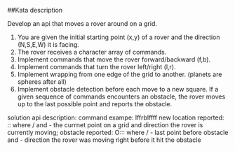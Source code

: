 ##Kata description

Develop an api that moves a rover around on a grid.

1. You are given the initial starting point (x,y) of a rover and the direction (N,S,E,W) it is facing.
2. The rover receives a character array of commands.
3. Implement commands that move the rover forward/backward (f,b).
4. Implement commands that turn the rover left/right (l,r).
5. Implement wrapping from one edge of the grid to another. (planets are spheres after all)
6. Implement obstacle detection before each move to a new square. If a given sequence of commands encounters an obstacle, the rover moves up to the last possible point and reports the obstacle.


solution api description:
command exampe: lffrblffff 
new location reported: <x>:<y>:<direction> where <x>/<y> and <direction> - the currnet point on a grid and direction the rover is currently moving;
obstacle reported: O:<x>:<y>:<direction> where <x>/<y> - last point before obstacle and <direction> - direction the rover was moving right before it hit the obstacle